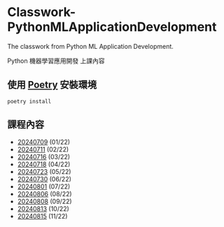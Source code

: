# Classwork-PythonMLApplicationDevelopment

The classwork from Python ML Application Development.

Python 機器學習應用開發 上課內容

## 使用 [Poetry](https://python-poetry.org/docs/) 安裝環境

```shell
poetry install
```

## 課程內容

- [20240709](https://github.com/chesterXalan/Classwork-PythonMLApplicationDevelopment/tree/main/lesson01) (01/22)
- [20240711](https://github.com/chesterXalan/Classwork-PythonMLApplicationDevelopment/tree/main/lesson02) (02/22)
- [20240716](https://github.com/chesterXalan/Classwork-PythonMLApplicationDevelopment/tree/main/lesson03) (03/22)
- [20240718](https://github.com/chesterXalan/Classwork-PythonMLApplicationDevelopment/tree/main/lesson04) (04/22)
- [20240723](https://github.com/chesterXalan/Classwork-PythonMLApplicationDevelopment/tree/main/lesson05) (05/22)
- [20240730](https://github.com/chesterXalan/Classwork-PythonMLApplicationDevelopment/tree/main/lesson06) (06/22)
- [20240801](https://github.com/chesterXalan/Classwork-PythonMLApplicationDevelopment/tree/main/lesson07) (07/22)
- [20240806](https://github.com/chesterXalan/Classwork-PythonMLApplicationDevelopment/tree/main/lesson08) (08/22)
- [20240808](https://github.com/chesterXalan/Classwork-PythonMLApplicationDevelopment/tree/main/lesson09) (09/22)
- [20240813](https://github.com/chesterXalan/Classwork-PythonMLApplicationDevelopment/tree/main/lesson10) (10/22)
- [20240815](https://github.com/chesterXalan/Classwork-PythonMLApplicationDevelopment/tree/main/lesson11) (11/22)
